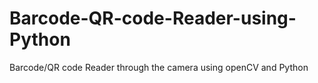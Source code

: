# Barcode-QR-code-Reader-using-Python
Barcode/QR code Reader  through the camera using openCV and Python
